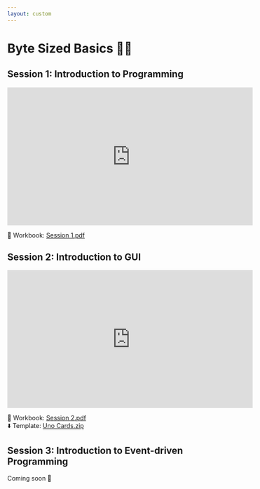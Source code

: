 ```yaml
---
layout: custom
---
```


# Byte Sized Basics 👩‍💻

## Session 1: Introduction to Programming

<iframe width="560" height="315" src="https://www.youtube.com/embed/UTcTvyfFsi0?si=vchajjX7GYKVsa45" title="YouTube video player" frameborder="0" allow="accelerometer; autoplay; clipboard-write; encrypted-media; gyroscope; picture-in-picture; web-share" referrerpolicy="strict-origin-when-cross-origin" allowfullscreen></iframe>

📓 Workbook: [Session 1.pdf](https://wucomputing-tga.github.io/levels/l1/Session_1_Workbook.pdf) 

## Session 2: Introduction to GUI

<iframe width="560" height="315" src="https://www.youtube.com/embed/--3-cdV53JY?si=56S_ZOq1Bol4ult0" title="YouTube video player" frameborder="0" allow="accelerometer; autoplay; clipboard-write; encrypted-media; gyroscope; picture-in-picture; web-share" referrerpolicy="strict-origin-when-cross-origin" allowfullscreen></iframe>

📓 Workbook: [Session 2.pdf](https://wucomputing-tga.github.io/levels/l1/Session_2.pdf)<br>
⬇️ Template: [Uno Cards.zip](https://wucomputing-tga.github.io/levels/l1/UNO_Cards.zip)

## Session 3: Introduction to Event-driven Programming

Coming soon 👀

